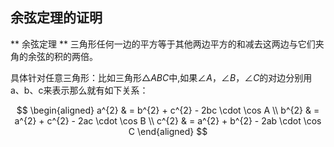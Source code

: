 ## 余弦定理的证明

** 余弦定理 ** 三角形任何一边的平方等于其他两边平方的和减去这两边与它们夹角的余弦的积的两倍。

具体针对任意三角形：比如三角形$\triangle ABC$中,如果$\angle A$，$\angle B$，$\angle C$的对边分别用a、b、c来表示那么就有如下关系：

$$
\begin{aligned}
a^{2} & = b^{2} + c^{2} - 2bc \cdot \cos A \\
b^{2} & = a^{2} + c^{2} - 2ac \cdot \cos B \\
c^{2} & = a^{2} + b^{2} - 2ab \cdot \cos C
\end{aligned}
$$
